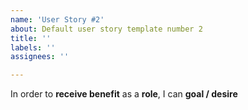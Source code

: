 ```yaml
---
name: 'User Story #2'
about: Default user story template number 2
title: ''
labels: ''
assignees: ''

---
```


In order to **receive benefit** 
as a **role**, 
I can **goal / desire**
